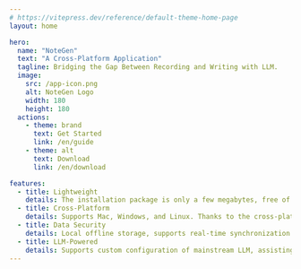 ```yaml
---
# https://vitepress.dev/reference/default-theme-home-page
layout: home

hero:
  name: "NoteGen"
  text: "A Cross-Platform Application"
  tagline: Bridging the Gap Between Recording and Writing with LLM.
  image:
    src: /app-icon.png
    alt: NoteGen Logo
    width: 180
    height: 180
  actions:
    - theme: brand
      text: Get Started
      link: /en/guide
    - theme: alt
      text: Download
      link: /en/download

features:
  - title: Lightweight
    details: The installation package is only a few megabytes, free of charge, with no ads or bundled software.
  - title: Cross-Platform
    details: Supports Mac, Windows, and Linux. Thanks to the cross-platform capabilities of Tauri2, it will also support iOS and Android in the future.
  - title: Data Security
    details: Local offline storage, supports real-time synchronization to private GitHub repositories with version history rollback.
  - title: LLM-Powered
    details: Supports custom configuration of mainstream LLM, assisting you in completing recording, writing, and organization tasks.
---
```


<FeatureShow />

<script setup>
import FeatureShow from '../components/FeatureShow.vue'
</script>